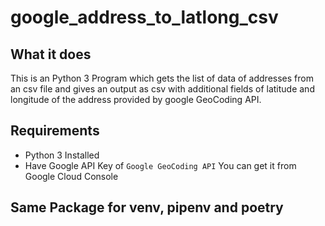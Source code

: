 # google_address_to_latlong_csv

## What it does

This is an Python 3 Program which gets the list of data of addresses from an csv file and gives an output as csv with additional fields of latitude and longitude of the address provided by google GeoCoding API.

## Requirements

- Python 3 Installed
- Have Google API Key of `Google GeoCoding API` You can get it from Google Cloud Console


## Same Package for venv, pipenv and poetry